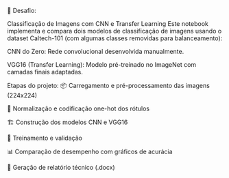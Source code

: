 🧠 Desafio:

Classificação de Imagens com CNN e Transfer Learning
Este notebook implementa e compara dois modelos de classificação de imagens usando o dataset Caltech-101 (com algumas classes removidas para balanceamento):

CNN do Zero: Rede convolucional desenvolvida manualmente.

VGG16 (Transfer Learning): Modelo pré-treinado no ImageNet com camadas finais adaptadas.

Etapas do projeto:
📦 Carregamento e pré-processamento das imagens (224x224)

🔄 Normalização e codificação one-hot dos rótulos

🏗️ Construção dos modelos CNN e VGG16

🧪 Treinamento e validação

📊 Comparação de desempenho com gráficos de acurácia

📄 Geração de relatório técnico (.docx)
